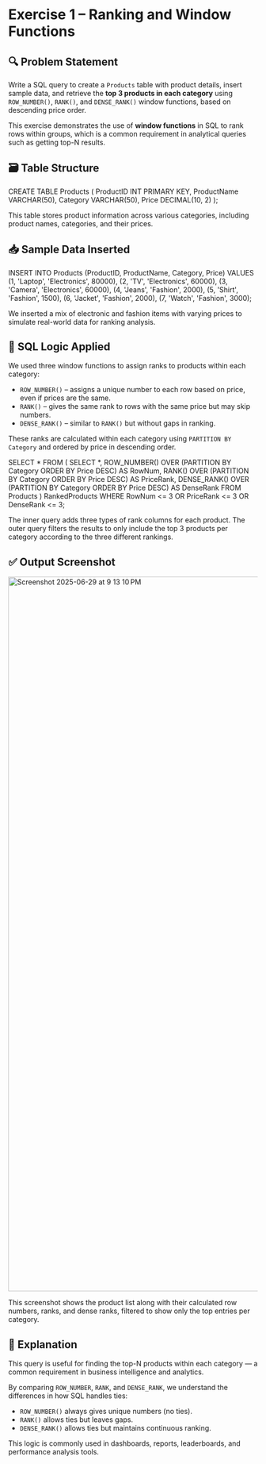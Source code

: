 # Exercise 1 – Ranking and Window Functions

## 🔍 Problem Statement

Write a SQL query to create a `Products` table with product details, insert sample data, and retrieve the **top 3 products in each category** using `ROW_NUMBER()`, `RANK()`, and `DENSE_RANK()` window functions, based on descending price order.

This exercise demonstrates the use of **window functions** in SQL to rank rows within groups, which is a common requirement in analytical queries such as getting top-N results.

## 🗃️ Table Structure

CREATE TABLE Products (
    ProductID INT PRIMARY KEY,
    ProductName VARCHAR(50),
    Category VARCHAR(50),
    Price DECIMAL(10, 2)
);

This table stores product information across various categories, including product names, categories, and their prices.

## 📥 Sample Data Inserted

INSERT INTO Products (ProductID, ProductName, Category, Price) VALUES
(1, 'Laptop', 'Electronics', 80000),
(2, 'TV', 'Electronics', 60000),
(3, 'Camera', 'Electronics', 60000),
(4, 'Jeans', 'Fashion', 2000),
(5, 'Shirt', 'Fashion', 1500),
(6, 'Jacket', 'Fashion', 2000),
(7, 'Watch', 'Fashion', 3000);

We inserted a mix of electronic and fashion items with varying prices to simulate real-world data for ranking analysis.

## 🧠 SQL Logic Applied

We used three window functions to assign ranks to products within each category:

- `ROW_NUMBER()` – assigns a unique number to each row based on price, even if prices are the same.
- `RANK()` – gives the same rank to rows with the same price but may skip numbers.
- `DENSE_RANK()` – similar to `RANK()` but without gaps in ranking.

These ranks are calculated within each category using `PARTITION BY Category` and ordered by price in descending order.

SELECT *
FROM (
    SELECT *,
           ROW_NUMBER() OVER (PARTITION BY Category ORDER BY Price DESC) AS RowNum,
           RANK()       OVER (PARTITION BY Category ORDER BY Price DESC) AS PriceRank,
           DENSE_RANK() OVER (PARTITION BY Category ORDER BY Price DESC) AS DenseRank
    FROM Products
) RankedProducts
WHERE RowNum <= 3 OR PriceRank <= 3 OR DenseRank <= 3;

The inner query adds three types of rank columns for each product. The outer query filters the results to only include the top 3 products per category according to the three different rankings.

## ✅ Output Screenshot

<img width="1440" alt="Screenshot 2025-06-29 at 9 13 10 PM" src="https://github.com/user-attachments/assets/1e2fb021-f5ec-4091-b0f6-a0d271cc3a9b" />


This screenshot shows the product list along with their calculated row numbers, ranks, and dense ranks, filtered to show only the top entries per category.

## 🧾 Explanation

This query is useful for finding the top-N products within each category — a common requirement in business intelligence and analytics. 

By comparing `ROW_NUMBER`, `RANK`, and `DENSE_RANK`, we understand the differences in how SQL handles ties:
- `ROW_NUMBER()` always gives unique numbers (no ties).
- `RANK()` allows ties but leaves gaps.
- `DENSE_RANK()` allows ties but maintains continuous ranking.

This logic is commonly used in dashboards, reports, leaderboards, and performance analysis tools.
